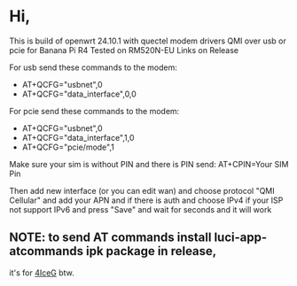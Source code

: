 # Hi,

This is build of
openwrt 24.10.1 with quectel modem drivers QMI over usb or pcie for Banana Pi R4
Tested on RM520N-EU
Links on Release

For usb send these commands to the modem:
* AT+QCFG="usbnet",0
* AT+QCFG="data_interface",0,0

For pcie send these commands to the modem:
* AT+QCFG="usbnet",0
* AT+QCFG="data_interface",1,0
* AT+QCFG="pcie/mode",1

Make sure your sim is without PIN and there is PIN send:
AT+CPIN=Your SIM Pin



Then add new interface (or you can edit wan) and choose protocol "QMI Cellular" 
 and add your APN and if there is auth and choose IPv4 if your ISP not support IPv6
 and press "Save" and wait for seconds and it will work


## NOTE: to send AT commands install luci-app-atcommands ipk package in release,
it's for [4IceG](https://github.com/4IceG) btw.

